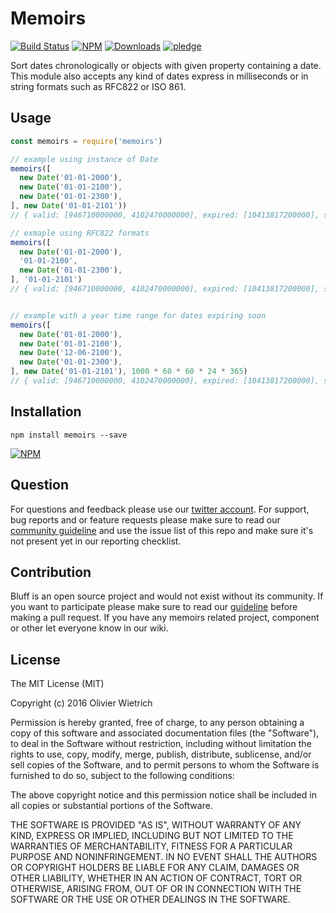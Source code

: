 # Memoirs

  [![Build Status](https://travis-ci.org/bredele/memoirs.svg?branch=master)](https://travis-ci.org/bredele/memoirs)
  [![NPM](https://img.shields.io/npm/v/memoirs.svg)](https://www.npmjs.com/package/memoirs)
  [![Downloads](https://img.shields.io/npm/dm/memoirs.svg)](http://npm-stat.com/charts.html?package=memoirs)
  [![pledge](https://bredele.github.io/contributing-guide/community-pledge.svg)](https://github.com/bredele/contributing-guide/blob/master/guidelines.md)

Sort dates chronologically or objects with given property containing a date. This module also accepts any kind of dates express in milliseconds or in string formats such as RFC822 or ISO 861.

## Usage

```js
const memoirs = require('memoirs')

// example using instance of Date
memoirs([
  new Date('01-01-2000'),
  new Date('01-01-2100'),
  new Date('01-01-2300'),
], new Date('01-01-2101'))
// { valid: [946710000000, 4102470000000], expired: [10413817200000], soon: []}

// exmaple using RFC822 formats
memoirs([
  new Date('01-01-2000'),
  '01-01-2100',
  new Date('01-01-2300'),
], '01-01-2101')
// { valid: [946710000000, 4102470000000], expired: [10413817200000], soon: []}


// example with a year time range for dates expiring soon
memoirs([
  new Date('01-01-2000'),
  new Date('01-01-2100'),
  new Date('12-06-2100'),
  new Date('01-01-2300'),
], new Date('01-01-2101'), 1000 * 60 * 60 * 24 * 365)
// { valid: [946710000000, 4102470000000], expired: [10413817200000], soon: [4102470000000, 4131759600000]}


```

## Installation

```shell
npm install memoirs --save
```

[![NPM](https://nodei.co/npm/memoirs.png)](https://nodei.co/npm/memoirs/)


## Question

For questions and feedback please use our [twitter account](https://twitter.com/bredeleca). For support, bug reports and or feature requests please make sure to read our
<a href="https://github.com/bredele/contributing-guide/blob/master/guidelines.md" target="_blank">community guideline</a> and use the issue list of this repo and make sure it's not present yet in our reporting checklist.

## Contribution

Bluff is an open source project and would not exist without its community. If you want to participate please make sure to read our <a href="https://github.com/bredele/contributing-guide/blob/master/guidelines.md" target="_blank">guideline</a> before making a pull request. If you have any memoirs related project, component or other let everyone know in our wiki.

## License

The MIT License (MIT)

Copyright (c) 2016 Olivier Wietrich

Permission is hereby granted, free of charge, to any person obtaining a copy
of this software and associated documentation files (the "Software"), to deal
in the Software without restriction, including without limitation the rights
to use, copy, modify, merge, publish, distribute, sublicense, and/or sell
copies of the Software, and to permit persons to whom the Software is
furnished to do so, subject to the following conditions:

The above copyright notice and this permission notice shall be included in all
copies or substantial portions of the Software.

THE SOFTWARE IS PROVIDED "AS IS", WITHOUT WARRANTY OF ANY KIND, EXPRESS OR
IMPLIED, INCLUDING BUT NOT LIMITED TO THE WARRANTIES OF MERCHANTABILITY,
FITNESS FOR A PARTICULAR PURPOSE AND NONINFRINGEMENT. IN NO EVENT SHALL THE
AUTHORS OR COPYRIGHT HOLDERS BE LIABLE FOR ANY CLAIM, DAMAGES OR OTHER
LIABILITY, WHETHER IN AN ACTION OF CONTRACT, TORT OR OTHERWISE, ARISING FROM,
OUT OF OR IN CONNECTION WITH THE SOFTWARE OR THE USE OR OTHER DEALINGS IN THE
SOFTWARE.
